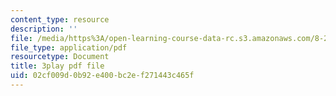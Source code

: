 ```yaml
---
content_type: resource
description: ''
file: /media/https%3A/open-learning-course-data-rc.s3.amazonaws.com/8-286-the-early-universe-fall-2013/02cf009d0b92e400bc2ef271443c465f_RgScJ20EnW8.pdf
file_type: application/pdf
resourcetype: Document
title: 3play pdf file
uid: 02cf009d-0b92-e400-bc2e-f271443c465f
---
```

